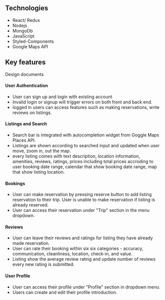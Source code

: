 
## Technologies
- React/ Redux
- Nodejs
- MongoDb
- JavaScript
- Styled-Components
- Google Maps API
  
## Key features

Design documents

#### User Authentication 
- User can sign up and login with existing account
- Invalid login or signup will trigger errors on both front and back end.
- logged in users can access features such as making reservations, write reviews on listings.

#### Listings and Search 
- Search bar is integrated with autocompletion widget from Goggle Maps Places API.
- Listings are shown according to searched input and updated when user move, zoom in, out the map.
- every listing comes with text description, location information, amenities, reviews, ratings, prices including total prices accroding to user booking date range, calendar that show booking date range, map that show listing location.
#### Bookings
- User can make reservation by pressing reserve button to add listing reservation to their trip. User is unable to make reservation if listing is already reserved.
- User can access their reservation under "Trip" section in the menu dropdown.

#### Reviews
- User can leave their reviews and ratings for listing they have already made reservation.
- User can rate their booking within six six categories - accuracy, communication, cleanliness, location, check-in, and value.
- Listing show the average review rating and update number of reviews every new rating is submitted.
#### User Profile 
- User can access their profile under "Profile" section in dropdown menu.
- Users can create and edit their profile introduction.
  
